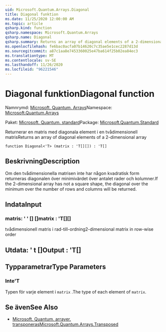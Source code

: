 ```yaml
---
uid: Microsoft.Quantum.Arrays.Diagonal
title: Diagonal funktion
ms.date: 11/25/2020 12:00:00 AM
ms.topic: article
qsharp.kind: function
qsharp.namespace: Microsoft.Quantum.Arrays
qsharp.name: Diagonal
qsharp.summary: Returns an array of diagonal elements of a 2-dimensional array
ms.openlocfilehash: fe6bac0acfa07b14620c7c35ae5e1cec2287d13d
ms.sourcegitcommit: a87c1aa8e7453360025e47ba614f25b02ea84ec3
ms.translationtype: MT
ms.contentlocale: sv-SE
ms.lasthandoff: 11/26/2020
ms.locfileid: "96221546"
---
```

# <a name="diagonal-function"></a><span data-ttu-id="8789e-102">Diagonal funktion</span><span class="sxs-lookup"><span data-stu-id="8789e-102">Diagonal function</span></span>

<span data-ttu-id="8789e-103">Namnrymd: [Microsoft. Quantum. Arrays](xref:Microsoft.Quantum.Arrays)</span><span class="sxs-lookup"><span data-stu-id="8789e-103">Namespace: [Microsoft.Quantum.Arrays](xref:Microsoft.Quantum.Arrays)</span></span>

<span data-ttu-id="8789e-104">Paket: [Microsoft. Quantum. standard](https://nuget.org/packages/Microsoft.Quantum.Standard)</span><span class="sxs-lookup"><span data-stu-id="8789e-104">Package: [Microsoft.Quantum.Standard](https://nuget.org/packages/Microsoft.Quantum.Standard)</span></span>


<span data-ttu-id="8789e-105">Returnerar en matris med diagonala element i en tvådimensionell matris</span><span class="sxs-lookup"><span data-stu-id="8789e-105">Returns an array of diagonal elements of a 2-dimensional array</span></span>

```qsharp
function Diagonal<'T> (matrix : 'T[][]) : 'T[]
```


## <a name="description"></a><span data-ttu-id="8789e-106">Beskrivning</span><span class="sxs-lookup"><span data-stu-id="8789e-106">Description</span></span>

<span data-ttu-id="8789e-107">Om den tvådimensionella matrisen inte har någon kvadratisk form returneras diagonalen över minimivärdet över antalet rader och kolumner.</span><span class="sxs-lookup"><span data-stu-id="8789e-107">If the 2-dimensional array has not a square shape, the diagonal over the minimum over the number of rows and columns will be returned.</span></span>

## <a name="input"></a><span data-ttu-id="8789e-108">Indata</span><span class="sxs-lookup"><span data-stu-id="8789e-108">Input</span></span>

### <a name="matrix--t"></a><span data-ttu-id="8789e-109">matris: ' ' [] []</span><span class="sxs-lookup"><span data-stu-id="8789e-109">matrix : 'T[][]</span></span>

<span data-ttu-id="8789e-110">tvådimensionell matris i rad-till-ordning</span><span class="sxs-lookup"><span data-stu-id="8789e-110">2-dimensional matrix in row-wise order</span></span>



## <a name="output--t"></a><span data-ttu-id="8789e-111">Utdata: ' t []</span><span class="sxs-lookup"><span data-stu-id="8789e-111">Output : 'T[]</span></span>



## <a name="type-parameters"></a><span data-ttu-id="8789e-112">Typparametrar</span><span class="sxs-lookup"><span data-stu-id="8789e-112">Type Parameters</span></span>

### <a name="t"></a><span data-ttu-id="8789e-113">Inte</span><span class="sxs-lookup"><span data-stu-id="8789e-113">'T</span></span>

<span data-ttu-id="8789e-114">Typen för varje element i `matrix` .</span><span class="sxs-lookup"><span data-stu-id="8789e-114">The type of each element of `matrix`.</span></span>

## <a name="see-also"></a><span data-ttu-id="8789e-115">Se även</span><span class="sxs-lookup"><span data-stu-id="8789e-115">See Also</span></span>

- [<span data-ttu-id="8789e-116">Microsoft. Quantum. arrayer. transponeras</span><span class="sxs-lookup"><span data-stu-id="8789e-116">Microsoft.Quantum.Arrays.Transposed</span></span>](xref:Microsoft.Quantum.Arrays.Transposed)